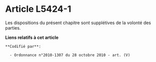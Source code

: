 # Article L5424-1

Les dispositions du présent chapitre sont supplétives de la volonté des parties.

**Liens relatifs à cet article**

	**Codifié par**:

	  - Ordonnance n°2010-1307 du 28 octobre 2010 - art. (V)
